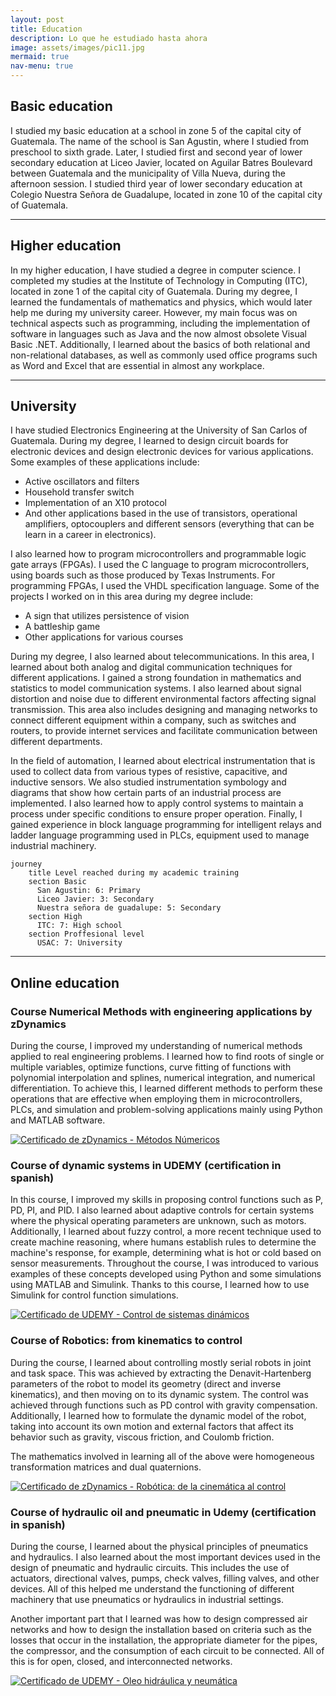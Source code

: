 ```yaml
---
layout: post
title: Education
description: Lo que he estudiado hasta ahora
image: assets/images/pic11.jpg
mermaid: true
nav-menu: true
---
```


## Basic education
I studied my basic education at a school in zone 5 of the capital city of Guatemala. The name of the school is San Agustin, where I studied from preschool to sixth grade. Later, I studied first and second year of lower secondary education at Liceo Javier, located on Aguilar Batres Boulevard between Guatemala and the municipality of Villa Nueva, during the afternoon session. I studied third year of lower secondary education at Colegio Nuestra Señora de Guadalupe, located in zone 10 of the capital city of Guatemala.   

---

## Higher education
In my higher education, I have studied a degree in computer science. I completed my studies at the Institute of Technology in Computing (ITC), located in zone 1 of the capital city of Guatemala. During my degree, I learned the fundamentals of mathematics and physics, which would later help me during my university career. However, my main focus was on technical aspects such as programming, including the implementation of software in languages such as Java and the now almost obsolete Visual Basic .NET. Additionally, I learned about the basics of both relational and non-relational databases, as well as commonly used office programs such as Word and Excel that are essential in almost any workplace.

---

## University
I have studied Electronics Engineering at the University of San Carlos of Guatemala. During my degree, I learned to design circuit boards for electronic devices and design electronic devices for various applications. Some examples of these applications include:

- Active oscillators and filters
- Household transfer switch
- Implementation of an X10 protocol
- And other applications based in the use of transistors, operational amplifiers, optocouplers and different sensors (everything that can be learn in a career in electronics). 

I also learned how to program microcontrollers and programmable logic gate arrays (FPGAs). I used the C language to program microcontrollers, using boards such as those produced by Texas Instruments. For programming FPGAs, I used the VHDL specification language. Some of the projects I worked on in this area during my degree include:

- A sign that utilizes persistence of vision
- A battleship game
- Other applications for various courses

During my degree, I also learned about telecommunications. In this area, I learned about both analog and digital communication techniques for different applications. I gained a strong foundation in mathematics and statistics to model communication systems. I also learned about signal distortion and noise due to different environmental factors affecting signal transmission. This area also includes designing and managing networks to connect different equipment within a company, such as switches and routers, to provide internet services and facilitate communication between different departments.

In the field of automation, I learned about electrical instrumentation that is used to collect data from various types of resistive, capacitive, and inductive sensors. We also studied instrumentation symbology and diagrams that show how certain parts of an industrial process are implemented. I also learned how to apply control systems to maintain a process under specific conditions to ensure proper operation. Finally, I gained experience in block language programming for intelligent relays and ladder language programming used in PLCs, equipment used to manage industrial machinery.

```mermaid
journey
    title Level reached during my academic training
    section Basic
      San Agustin: 6: Primary
      Liceo Javier: 3: Secondary
      Nuestra señora de guadalupe: 5: Secondary
    section High
      ITC: 7: High school
    section Proffesional level
      USAC: 7: University
```
---

## Online education
### Course Numerical Methods with engineering applications by zDynamics
During the course, I improved my understanding of numerical methods applied to real engineering problems. I learned how to find roots of single or multiple variables, optimize functions, curve fitting of functions with polynomial interpolation and splines, numerical integration, and numerical differentiation. To achieve this, I learned different methods to perform these operations that are effective when employing them in microcontrollers, PLCs, and simulation and problem-solving applications mainly using Python and MATLAB software.




[![Certificado de zDynamics - Métodos Númericos](/assets/images/zDynamics_certificado_MetodosNumericos.jpg "Shiprock, New Mexico by Beau Rogers")](https://www.zdynamics.org/about/#)

### Course of dynamic systems in UDEMY (certification in spanish)
In this course, I improved my skills in proposing control functions such as P, PD, PI, and PID. I also learned about adaptive controls for certain systems where the physical operating parameters are unknown, such as motors. Additionally, I learned about fuzzy control, a more recent technique used to create machine reasoning, where humans establish rules to determine the machine's response, for example, determining what is hot or cold based on sensor measurements. Throughout the course, I was introduced to various examples of these concepts developed using Python and some simulations using MATLAB and Simulink. Thanks to this course, I learned how to use Simulink for control function simulations. 

[![Certificado de UDEMY - Control de sistemas dinámicos](/assets/images/UC-ca3a7130-0d64-4642-aa42-e844da688654.jpg "Shiprock, New Mexico by Beau Rogers")](https://www.udemy.com/certificate/UC-ca3a7130-0d64-4642-aa42-e844da688654/)

### Course of Robotics: from kinematics to control
During the course, I learned about controlling mostly serial robots in joint and task space. This was achieved by extracting the Denavit-Hartenberg parameters of the robot to model its geometry (direct and inverse kinematics), and then moving on to its dynamic system. The control was achieved through functions such as PD control with gravity compensation. Additionally, I learned how to formulate the dynamic model of the robot, taking into account its own motion and external factors that affect its behavior such as gravity, viscous friction, and Coulomb friction.

The mathematics involved in learning all of the above were homogeneous transformation matrices and dual quaternions.

[![Certificado de zDynamics - Robótica: de la cinemática al control](/assets/images/zDynamics_certificado_Robotica.jpg "Shiprock, New Mexico by Beau Rogers")](https://www.zdynamics.org/about/#)


### Course of hydraulic oil and pneumatic in Udemy (certification in spanish)
During the course, I learned about the physical principles of pneumatics and hydraulics. I also learned about the most important devices used in the design of pneumatic and hydraulic circuits. This includes the use of actuators, directional valves, pumps, check valves, filling valves, and other devices. All of this helped me understand the functioning of different machinery that use pneumatics or hydraulics in industrial settings.

Another important part that I learned was how to design compressed air networks and how to design the installation based on criteria such as the losses that occur in the installation, the appropriate diameter for the pipes, the compressor, and the consumption of each circuit to be connected. All of this is for open, closed, and interconnected networks.

[![Certificado de UDEMY - Oleo hidráulica y neumática](/assets/images/certificado_oleoHidraulica.jpg "Shiprock, New Mexico by Beau Rogers")](https://www.udemy.com/certificate/UC-269b2bb4-1272-47d6-bbb5-afdb4e97a2a5/)

